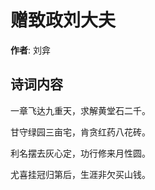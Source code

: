 # 赠致政刘大夫

**作者**: 刘弇

## 诗词内容

一章飞达九重天，求解黄堂石二千。

甘守绿园三亩宅，肯贪红药八花砖。

利名摆去灰心定，功行修来月性圆。

尤喜挂冠归第后，生涯非欠买山钱。

